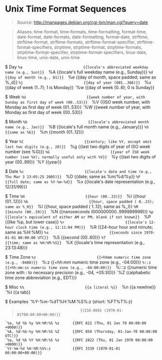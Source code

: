 # Unix Time Format Sequences

> Source: http://manpages.debian.org/cgi-bin/man.cgi?query=date

> Aliases: time-format, time-formats, time-formatting, format-time, date-format, date-formats, date-formatting, format-date, strftime, strftime-format, strftime-formats, strftime-format-specifier, strftime-format-specifiers, strptime, strptime-format, strptime-formats, strptime-format-specifier, strptime-format-specifiers, linux-date, linux-time, unix-date, unix-time

$ Day
    `%a                            {{locale's abbreviated weekday name (e.g., Sun)}} 
    `%A                            {{locale's full weekday name (e.g., Sunday)}} 
    `%d                            {{day of month (e.g., 01)}} 
    `%e                            {{day of month, space padded; same as %_d}} 
    `%j                            {{day of year (001..366)}} 
    `%u                            {{day of week (1..7); 1 is Monday}} 
    `%w                            {{day of week (0..6); 0 is Sunday}} 

$ Week
    `%U                            {{week number of year, with Sunday as first day of week (00..53)}} 
    `%V                            {{ISO week number, with Monday as first day of week (01..53)}} 
    `%W                            {{week number of year, with Monday as first day of week (00..53)}} 

$ Month
    `%b                            {{locale's abbreviated month name (e.g., Jan)}} 
    `%B                            {{locale's full month name (e.g., January)}} 
    `%h                            {{same as %b}} 
    `%m                            {{month (01..12)}} 

$ Year
    `%C                            {{century; like %Y, except omit last two digits (e.g., 20)}} 
    `%g                            {{last two digits of year of ISO week number (see %G)}} 
    `%G                            {{year of ISO week number (see %V); normally useful only with %V}} 
    `%y                            {{last two digits of year (00..99)}} 
    `%Y                            {{year}} 

$ Date
    `%c                            {{locale's date and time (e.g., Thu Mar 3 23:05:25 2005)}} 
    `%D                            {{date; same as %m/%d/%y}} 
    `%F                            {{full date; same as %Y-%m-%d}} 
    `%x                            {{locale's date representation (e.g., 12/31/99)}} 

$ Time
    `%H                            {{hour (00..23)}} 
    `%I                            {{hour (01..12)}} 
    `%k                            {{hour, space padded ( 0..23); same as %_H}} 
    `%l                            {{hour, space padded ( 1..12); same as %_I}} 
    `%M                            {{minute (00..59)}} 
    `%N                            {{nanoseconds (000000000..999999999)}} 
    `%p                            {{locale's equivalent of either AM or PM; blank if not known}} 
    `%P                            {{like %p, but lower case}} 
    `%r                            {{locale's 12-hour clock time (e.g., 11:11:04 PM)}} 
    `%R                            {{24-hour hour and minute; same as %H:%M}} 
    `%s                            {{seconds since 1970-01-01 00:00:00 UTC}} 
    `%S                            {{second (00..60)}} 
    `%T                            {{time; same as %H:%M:%S}} 
    `%X                            {{locale's time representation (e.g., 23:13:48)}} 

$ Time Zone
    `%z                            {{+hhmm numeric time zone (e.g., -0400)}} 
    `%:z                           {{+hh:mm numeric time zone (e.g., -04:00)}} 
    `%::z                          {{+hh:mm:ss numeric time zone (e.g., -04:00:00)}} 
    `%:::z                         {{numeric time zone with : to necessary precision (e.g., -04, +05:30)}} 
    `%Z                            {{alphabetic time zone abbreviation (e.g., EDT)}} 

$ Misc
    `%%                            {{a literal %}} 
    `%n                            {{a newline}} 
    `%t                            {{a tab}} 

$ Examples
    `%Y-%m-%dT%H:%M:%S%:z (short: %FT%T%:z)
>                                  {{ISO-8601 (1970-01-01T00:00:00+00:00)}} 
    `%a, %d %b %y %H:%M:%S %z      {{RFC 822 (Thu, 01 Jan 70 00:00:00 +0000)}} 
    `%A, %d-%b-%y %H:%M:%S %Z      {{RFC 850 (Thursday, 01-Jan-70 00:00:00 UTC)}} 
    `%a, %d %b %Y %H:%M:%S %z      {{RFC 2822 (Thu, 01 Jan 1970 00:00:00 +0000)}} 
    `%Y-%m-%d %H:%M:%S%:z          {{RFC 3339 (1970-01-01 00:00:00+00:00)}} 

